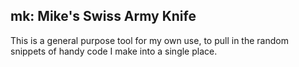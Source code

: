 ## mk: Mike's Swiss Army Knife

This is a general purpose tool for my own use, to
pull in the random snippets of handy code I make into a single
place.

